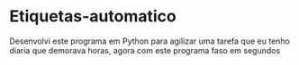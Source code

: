 # Etiquetas-automatico
 Desenvolvi este programa em Python para agilizar uma tarefa que eu tenho diaria que demorava horas, agora com este programa faso em segundos
